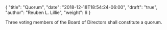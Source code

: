 {
	"title": "Quorum",
	"date": "2018-12-18T18:54:24-06:00",
	"draft": "true",
	"author": "Reuben L. Lillie",
	"weight": 6
}

Three voting members of the Board of Directors shall constitute a quorum.
